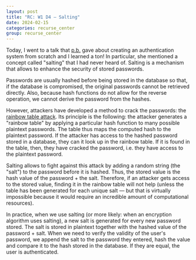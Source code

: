 ```yaml
---
layout: post
title: "RC: W1 D4 — Salting"
date: 2024-02-15
categories: recurse_center
group: recurse_center
---
```


Today, I went to a talk that [p.b.](https://www.pbt.dev/) gave about creating an authentication system from scratch
and I learned a ton!
In particular, she mentioned a concept called "salting" that I had never heard of.
Salting is a mechanism that allows to enhance the security of stored passwords.

Passwords are usually hashed before being stored in the database so that, if the database is compromised, the original
passwords cannot be retrieved directly. Also, because hash functions do not allow for the reverse operation, we cannot
derive the password from the hashes.

However, attackers have developed a method to crack the passwords:
the [rainbow table attack](https://en.wikipedia.org/wiki/Rainbow_table).
Its principle is the following: the attacker generates a "rainbow table" by applying a particular hash function to many
possible plaintext passwords. The table thus maps the computed hash to the plaintext password.
If the attacker has access to the hashed password stored in a database, they can it look up in the rainbow table.
If it is found in the table, then, they have cracked the password, i.e. they have access to the plaintext password.

Salting allows to fight against this attack by adding a random string (the "salt") to the password before it is hashed.
Thus, the stored value is the hash value of the password + the salt.
Therefore, if an attacker gets access to the stored value, finding it in the rainbow table will not help (unless the
table has been generated for each unique salt — but that is virtually impossible because it would require an incredible
amount of computational resources).

In practice, when we use salting (or more likely: when an encryption algorithm uses salting), a new salt is generated
for every new password stored. The salt is stored in plaintext together with the hashed value of the password + salt.
When we need to verify the validity of the user's password, we append the salt to the password they entered, hash the
value and compare it to the hash stored in the database. If they are equal, the user is authenticated.

